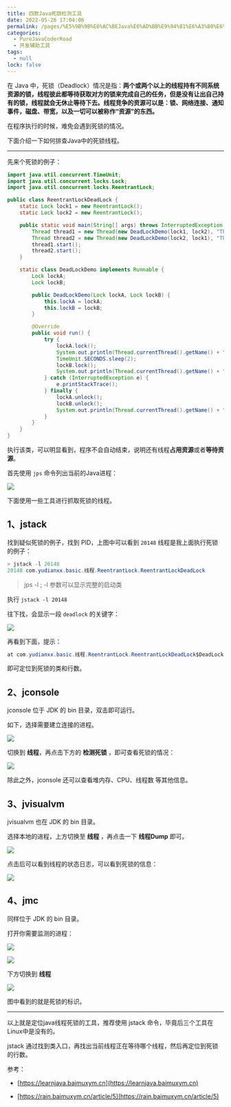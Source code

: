 ```yaml
---
title: 四款Java死锁检测工具
date: 2022-05-26 17:04:06
permalink: /pages/%E5%9B%9B%E6%AC%BEJava%E6%AD%BB%E9%94%81%E6%A3%80%E6%B5%8B%E5%B7%A5%E5%85%B7
categories: 
  - PureJavaCoderRoad
  - 开发辅助工具
tags: 
  - null
lock: false
---
```

在 Java 中，死锁（Deadlock）情况是指：**两个或两个以上的线程持有不同系统资源的锁，线程彼此都等待获取对方的锁来完成自己的任务，但是没有让出自己持有的锁，线程就会无休止等待下去。线程竞争的资源可以是：锁、网络连接、通知事件，磁盘、带宽，以及一切可以被称作“资源”的东西。**



在程序执行的时候，难免会遇到死锁的情况。



下面介绍一下如何排查Java中的死锁线程。

---

先来个死锁的例子：

```java
import java.util.concurrent.TimeUnit;
import java.util.concurrent.locks.Lock;
import java.util.concurrent.locks.ReentrantLock;

public class ReentrantLockDeadLock {
    static Lock lock1 = new ReentrantLock();
    static Lock lock2 = new ReentrantLock();

    public static void main(String[] args) throws InterruptedException {
        Thread thread1 = new Thread(new DeadLockDemo(lock1, lock2), "Thread1");
        Thread thread2 = new Thread(new DeadLockDemo(lock2, lock1), "Thread2");
        thread1.start();
        thread2.start();
    }

    static class DeadLockDemo implements Runnable {
        Lock lockA;
        Lock lockB;

        public DeadLockDemo(Lock lockA, Lock lockB) {
            this.lockA = lockA;
            this.lockB = lockB;
        }

        @Override
        public void run() {
            try {
                lockA.lock();
                System.out.println(Thread.currentThread().getName() + "\t 自己持有：" + lockA + "\t 尝试获得：" + lockB);
                TimeUnit.SECONDS.sleep(2);
                lockB.lock();
                System.out.println(Thread.currentThread().getName() + "\t 自己持有：" + lockB + "\t 尝试获得：" + lockA);
            } catch (InterruptedException e) {
                e.printStackTrace();
            } finally {
                lockA.unlock();
                lockB.unlock();
                System.out.println(Thread.currentThread().getName() + "正常结束!");
            }
        }
    }
}
```

执行该类，可以明显看到，程序不会自动结束，说明还有线程**占用资源**或者**等待资源**。

首先使用 `jps` 命令列出当前的Java进程：

![](https://cdn.jsdelivr.net/gh/DogerRain/image@main/img-20210801/image-20210824103325691.png)

下面使用一些工具进行抓取死锁的线程。

## 1、jstack

找到疑似死锁的例子，找到 PID，上图中可以看到 `20148` 线程是我上面执行死锁的例子：

```java
> jstack -l 20148
20148 com.yudianxx.basic.线程.ReentrantLock.ReentrantLockDeadLock
```

> jps -l ; -l 参数可以显示完整的启动类

执行 `jstack -l 20148`

往下找，会显示一段 `deadlock` 的关键字：

![](https://cdn.jsdelivr.net/gh/DogerRain/image@main/img-20210801/image-20210824112216025.png)

再看到下面，提示：

```java
at com.yudianxx.basic.线程.ReentrantLock.ReentrantLockDeadLock$DeadLockDemo.run(ReentrantLockDeadLock.java:39)
```

即可定位到死锁的类和行数。



## 2、jconsole

jconsole 位于 JDK 的 bin 目录，双击即可运行。

如下，选择需要建立连接的进程。

![](https://cdn.jsdelivr.net/gh/DogerRain/image@main/img-20210801/image-20210824101138022.png)

切换到 **线程**，再点击下方的 **检测死锁** ，即可查看死锁的情况：

![](https://cdn.jsdelivr.net/gh/DogerRain/image@main/img-20210801/image-20210824112452610.png)

除此之外，jconsole 还可以查看堆内存、CPU、线程数 等其他信息。

## 3、jvisualvm

jvisualvm 也在 JDK 的 bin 目录。

选择本地的进程，上方切换至 **线程** ，再点击一下 **线程Dump** 即可。

![](https://cdn.jsdelivr.net/gh/DogerRain/image@main/img-20210801/image-20210824113514128.png)

点击后可以看到线程的状态日志，可以看到死锁的信息：

![](https://cdn.jsdelivr.net/gh/DogerRain/image@main/img-20210801/image-20210824113643717.png)

## 4、jmc

同样位于 JDK 的 bin 目录。

打开你需要监测的进程：

![](https://cdn.jsdelivr.net/gh/DogerRain/image@main/img-20210801/image-20210824114429643.png)

![](https://cdn.jsdelivr.net/gh/DogerRain/image@main/img-20210801/image-20210824114540025.png)

下方切换到 **线程**

![](https://cdn.jsdelivr.net/gh/DogerRain/image@main/img-20210801/image-20210824135124607.png)

图中看到的就是死锁的标识。

---

以上就是定位java线程死锁的工具，推荐使用 jstack 命令，毕竟后三个工具在Linux中是没有的。

jstack 通过找到类入口，再找出当前线程正在等待哪个线程，然后再定位到死锁的行数。





参考：

- [https://learnjava.baimuxym.cn](https://learnjava.baimuxym.cn)

- [https://rain.baimuxym.cn/article/5](https://rain.baimuxym.cn/article/5)